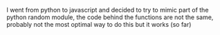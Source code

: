 I went from python to javascript and decided to try to mimic part of the python random module,
the code behind the functions are not the same, probably not the most optimal way to do this but it works (so far)
